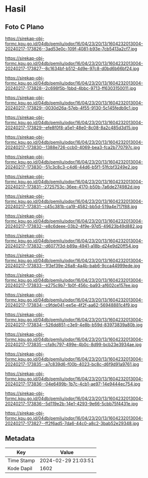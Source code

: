 # Hasil

## Foto C Plano

https://sirekap-obj-formc.kpu.go.id/04db/pemilu/pdpr/16/04/23/20/13/1604232013004-20240217-173826--3ad53e0c-109f-4081-b93e-7cb5413a2cf7.jpg

https://sirekap-obj-formc.kpu.go.id/04db/pemilu/pdpr/16/04/23/20/13/1604232013004-20240217-173827--8c1634bf-b512-4d9e-97c8-d0bd6b66bf24.jpg

https://sirekap-obj-formc.kpu.go.id/04db/pemilu/pdpr/16/04/23/20/13/1604232013004-20240217-173828--2c698f5b-1bbd-4bbc-9713-ff6303150011.jpg

https://sirekap-obj-formc.kpu.go.id/04db/pemilu/pdpr/16/04/23/20/13/1604232013004-20240217-173829--0030d26a-57eb-4f55-9130-5c145fedb9c1.jpg

https://sirekap-obj-formc.kpu.go.id/04db/pemilu/pdpr/16/04/23/20/13/1604232013004-20240217-173829--efe8f0f8-a5e1-48e0-8c08-8a2c485d3d15.jpg

https://sirekap-obj-formc.kpu.go.id/04db/pemilu/pdpr/16/04/23/20/13/1604232013004-20240217-173830--1388e726-ccb0-4069-bea3-fca2b770797c.jpg

https://sirekap-obj-formc.kpu.go.id/04db/pemilu/pdpr/16/04/23/20/13/1604232013004-20240217-173830--51c3c8c3-c4d6-44d6-b5f1-51fcbf3249e2.jpg

https://sirekap-obj-formc.kpu.go.id/04db/pemilu/pdpr/16/04/23/20/13/1604232013004-20240217-173831--2725753c-36ee-4170-b50b-7a6de274982d.jpg

https://sirekap-obj-formc.kpu.go.id/04db/pemilu/pdpr/16/04/23/20/13/1604232013004-20240217-173831--c45c381b-ca19-4582-bb5d-519a4e717f88.jpg

https://sirekap-obj-formc.kpu.go.id/04db/pemilu/pdpr/16/04/23/20/13/1604232013004-20240217-173832--e8c6deee-03b2-4f9e-97d5-49623b49d882.jpg

https://sirekap-obj-formc.kpu.go.id/04db/pemilu/pdpr/16/04/23/20/13/1604232013004-20240217-173832--d6077f3d-b89a-4941-a18b-d24e9d20ff54.jpg

https://sirekap-obj-formc.kpu.go.id/04db/pemilu/pdpr/16/04/23/20/13/1604232013004-20240217-173833--1f3ef39e-26a8-4a4b-bab6-9cca44999ede.jpg

https://sirekap-obj-formc.kpu.go.id/04db/pemilu/pdpr/16/04/23/20/13/1604232013004-20240217-173833--e275c9b7-1b0f-456c-ba93-af602ce157ee.jpg

https://sirekap-obj-formc.kpu.go.id/04db/pemilu/pdpr/16/04/23/20/13/1604232013004-20240217-173834--c9fde041-ee5e-4f2f-aa62-56948881c4f9.jpg

https://sirekap-obj-formc.kpu.go.id/04db/pemilu/pdpr/16/04/23/20/13/1604232013004-20240217-173834--526dd851-c3e9-4e8b-b59d-83973839a80b.jpg

https://sirekap-obj-formc.kpu.go.id/04db/pemilu/pdpr/16/04/23/20/13/1604232013004-20240217-173835--cfa9c797-499e-4b0c-8d99-bcb23e3934ae.jpg

https://sirekap-obj-formc.kpu.go.id/04db/pemilu/pdpr/16/04/23/20/13/1604232013004-20240217-173835--a7c839d6-f00b-4023-bc8c-d6f9d91a9761.jpg

https://sirekap-obj-formc.kpu.go.id/04db/pemilu/pdpr/16/04/23/20/13/1604232013004-20240217-173836--04e6499b-1b7c-4cb1-ae97-14e9444ec754.jpg

https://sirekap-obj-formc.kpu.go.id/04db/pemilu/pdpr/16/04/23/20/13/1604232013004-20240217-173836--5d119e2b-14e1-4293-9e66-5cbb75f4431e.jpg

https://sirekap-obj-formc.kpu.go.id/04db/pemilu/pdpr/16/04/23/20/13/1604232013004-20240217-173827--ff2f6ad5-7da6-44c0-a8c2-3bab52e29348.jpg


## Metadata

| Key        | Value               |
| ---------- | ------------------- |
| Time Stamp | 2024-02-29 21:03:51 |
| Kode Dapil | 1602                |



